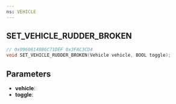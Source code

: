 ```yaml
---
ns: VEHICLE
---
```

## SET_VEHICLE_RUDDER_BROKEN

```c
// 0x09606148B6C71DEF 0x3FAC3CD4
void SET_VEHICLE_RUDDER_BROKEN(Vehicle vehicle, BOOL toggle);
```


## Parameters
* **vehicle**: 
* **toggle**: 

